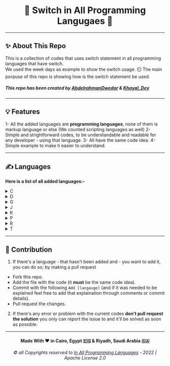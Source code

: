 <h1 align="center">  🔄 Switch in All Programming Langugaes  🔄 </h1>

---

## ✨ About This Repo
This is a collection of codes that uses switch statement in all programming languages that have switch.  
We used the week days as example to show the switch usage. ⏲️
The main porpuse of this repo is showing how is the switch statement be used.

##### This repo has been created by [AbdelrahmanDwedar](https://github.com/AbdelrahmanDwedar) & [Khayal_Dev](https://github.com/Khayal-Dev)

---

## 💡 Features

1- All the added languages are **programming languages**, none of them is markup language or else (We counted scripting languages as well)
2- Simple and strightforward codes, to be understandable and readable for any developer - using that language.
3- All have the same code idea.
4- Simple example to make ti easier to understand.

---

## ✍️ Languages
**Here is a list of all added languages:-** 
<details>
  <summary>C</summary>
  <ol>
    <il>
      <a href="https://github.com/In-All-Programming-Languages/switch-in-all-programming-languages/blob/main/switch.c">C lang</a>
    </il>
    <br>
    <il>
      <a href="https://github.com/In-All-Programming-Languages/switch-in-all-programming-languages/blob/main/switch.cpp">C++</a>
    </il>
    <br>
    <il>
      <a href="https://github.com/In-All-Programming-Languages/switch-in-all-programming-languages/blob/main/switch.cs">C#</a>
    </il>
  </ol>
</details>
<details>
  <summary>D</summary>
  <ul>
    <il>
      <a href="https://github.com/In-All-Programming-Languages/switch-in-all-programming-languages/blob/main/switch.dart">Dart</a>
    </il>
  </ul>
</details>
<details>
  <summary>G</summary>
  <ul>
    <il>
      <a href="https://github.com/In-All-Programming-Languages/switch-in-all-programming-languages/blob/main/switch.go">Go lang</a>
    </il>
  </ul>
</details>
<details>
  <summary>J</summary>
  <ul>
    <il>
      <a href="https://github.com/In-All-Programming-Languages/switch-in-all-programming-languages/blob/main/switch.java">Java</a>
    </il>
    <br>
    <il>
      <a href="https://github.com/In-All-Programming-Languages/switch-in-all-programming-languages/blob/main/switch.js">JavaScript</a>
    </il>
  </ul>
</details>
<details>
  <summary>K</summary>
  <ul>
    <il>
      <a href="https://github.com/In-All-Programming-Languages/switch-in-all-programming-languages/blob/main/switch.kt">Kotlin</a>
      <il>
  </ul>
</details>
<details>
  <summary>P</summary>
  <ul>
    <il>
      <a href="https://github.com/In-All-Programming-Languages/switch-in-all-programming-languages/blob/main/switch.php">PHP</a>
      <il>
  </ul>
</details>
<details>
  <summary>R</summary>
  <ul>
    <il>
      <a href="https://github.com/In-All-Programming-Languages/switch-in-all-programming-languages/blob/main/switch.rb">Ruby</a>
      <il>
  </ul>
</details>
<details>
  <summary>T</summary>
  <ul>
    <il>
      <a href="https://github.com/In-All-Programming-Languages/switch-in-all-programming-languages/blob/main/switch.ts">TypeScript</a>
    </il>
  </ul>
</details>

---

## 🤝 Contribution
1. If there's a language - that hasn't been added and - you want to add it, you can do so; by making a pull request
  - Fork this repo.
  - Add the file with the code (it **must** be the same code idea).
  - Commit with the following `Add [langauge]` (and if it was needed to be explained feel free to add that explaination through comments or commit details).
  - Pull request the changes.
2. If there's any error or problem with the current codes **don't pull request the solution** you only can report the issue to and it'll be solved as soon as possible.

---

<h4 align="center">Made With ❤️ in Cairo, Egypt 🇪🇬 & Riyadh, Saudi Arabia 🇸🇦</h4>
<h6 align="center"> ©️ all Copyrights reserved to <a href="">In All Programming Languages</a> - 2022 | Apache License 2.0 </h6>
